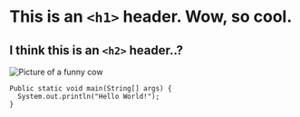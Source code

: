 # This is an `<h1>` header. Wow, so cool.
## I think this is an `<h2>` header..?

![Picture of a funny cow](https://blog.fillyourplate.org/wp-content/uploads/2015/07/bigstock-Head-of-funny-cow-looking-to-a-48484160.jpg)

```
Public static void main(String[] args) {
  System.out.println("Hello World!");
}
```
